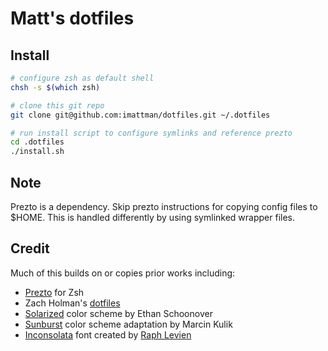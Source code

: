 # Matt's dotfiles

## Install
```sh
# configure zsh as default shell
chsh -s $(which zsh)

# clone this git repo
git clone git@github.com:imattman/dotfiles.git ~/.dotfiles

# run install script to configure symlinks and reference prezto
cd .dotfiles
./install.sh
```

## Note
Prezto is a dependency.  Skip prezto instructions for copying config files to $HOME. This is handled differently by using symlinked wrapper files.

## Credit
Much of this builds on or copies prior works including:
- [Prezto](https://github.com/sorin-ionescu/prezto) for Zsh
- Zach Holman's [dotfiles](https://github.com/holman/dotfiles)
- [Solarized](http://ethanschoonover.com/solarized) color scheme by Ethan Schoonover
- [Sunburst](https://github.com/sickill/vim-sunburst) color scheme adaptation by Marcin Kulik
- [Inconsolata](http://levien.com/type/myfonts/inconsolata.html) font created by [Raph Levien](http://levien.com/)

